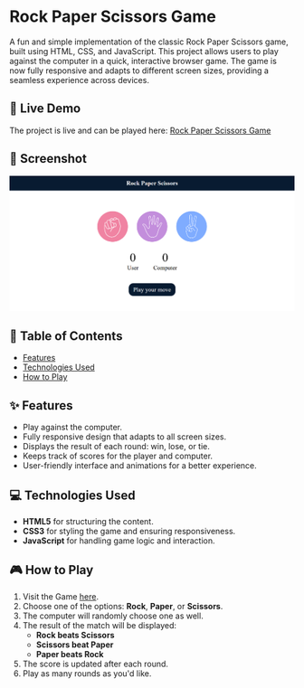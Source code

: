 # Rock Paper Scissors Game

A fun and simple implementation of the classic Rock Paper Scissors game, built using HTML, CSS, and JavaScript. This project allows users to play against the computer in a quick, interactive browser game. The game is now fully responsive and adapts to different screen sizes, providing a seamless experience across devices.

## 🌟 Live Demo

The project is live and can be played here: [Rock Paper Scissors Game](https://tonystark-19.github.io/Rock-paper-scissors/)

## 📸 Screenshot

![Screenshot of Rock Paper Scissors Game](./images/image.png)

## 📖 Table of Contents

- [Features](#features)
- [Technologies Used](#technologies-used)
- [How to Play](#how-to-play)

## ✨ Features

- Play against the computer.
- Fully responsive design that adapts to all screen sizes.
- Displays the result of each round: win, lose, or tie.
- Keeps track of scores for the player and computer.
- User-friendly interface and animations for a better experience.

## 💻 Technologies Used

- **HTML5** for structuring the content.
- **CSS3** for styling the game and ensuring responsiveness.
- **JavaScript** for handling game logic and interaction.

## 🎮 How to Play

1. Visit the Game [here](https://tonystark-19.github.io/Rock-paper-scissors/).
2. Choose one of the options: **Rock**, **Paper**, or **Scissors**.
3. The computer will randomly choose one as well.
4. The result of the match will be displayed:
   - **Rock beats Scissors**  
   - **Scissors beat Paper**  
   - **Paper beats Rock**
5. The score is updated after each round.
6. Play as many rounds as you'd like.
